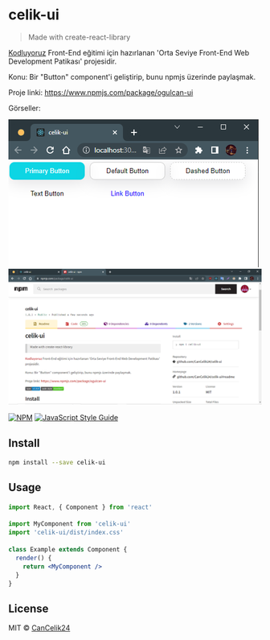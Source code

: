 # celik-ui

> Made with create-react-library

[Kodluyoruz](https://www.kodluyoruz.org/)  Front-End eğitimi için hazırlanan 'Orta Seviye Front-End Web Development Patikası' projesidir. 

Konu: Bir "Button" component'i geliştirip, bunu npmjs üzerinde paylaşmak.

Proje linki: https://www.npmjs.com/package/ogulcan-ui

Görseller:

![Alt text](celik-ui-gorsel.png)
![Alt text](npmjs-gorsel.png)

[![NPM](https://img.shields.io/npm/v/celik-ui.svg)](https://www.npmjs.com/package/celik-ui) [![JavaScript Style Guide](https://img.shields.io/badge/code_style-standard-brightgreen.svg)](https://standardjs.com)

## Install

```bash
npm install --save celik-ui
```

## Usage

```jsx
import React, { Component } from 'react'

import MyComponent from 'celik-ui'
import 'celik-ui/dist/index.css'

class Example extends Component {
  render() {
    return <MyComponent />
  }
}
```

## License

MIT © [CanCelik24](https://github.com/CanCelik24)
